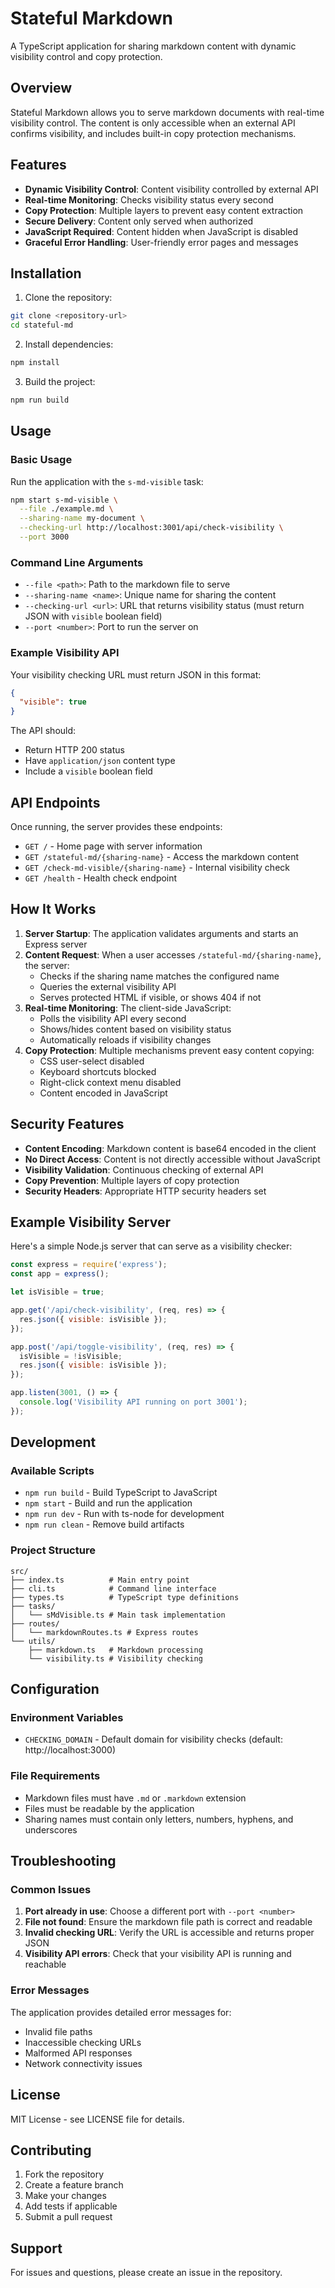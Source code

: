 # Stateful Markdown

A TypeScript application for sharing markdown content with dynamic visibility control and copy protection.

## Overview

Stateful Markdown allows you to serve markdown documents with real-time visibility control. The content is only accessible when an external API confirms visibility, and includes built-in copy protection mechanisms.

## Features

- **Dynamic Visibility Control**: Content visibility controlled by external API
- **Real-time Monitoring**: Checks visibility status every second
- **Copy Protection**: Multiple layers to prevent easy content extraction
- **Secure Delivery**: Content only served when authorized
- **JavaScript Required**: Content hidden when JavaScript is disabled
- **Graceful Error Handling**: User-friendly error pages and messages

## Installation

1. Clone the repository:
```bash
git clone <repository-url>
cd stateful-md
```

2. Install dependencies:
```bash
npm install
```

3. Build the project:
```bash
npm run build
```

## Usage

### Basic Usage

Run the application with the `s-md-visible` task:

```bash
npm start s-md-visible \
  --file ./example.md \
  --sharing-name my-document \
  --checking-url http://localhost:3001/api/check-visibility \
  --port 3000
```

### Command Line Arguments

- `--file <path>`: Path to the markdown file to serve
- `--sharing-name <name>`: Unique name for sharing the content
- `--checking-url <url>`: URL that returns visibility status (must return JSON with `visible` boolean field)
- `--port <number>`: Port to run the server on

### Example Visibility API

Your visibility checking URL must return JSON in this format:

```json
{
  "visible": true
}
```

The API should:
- Return HTTP 200 status
- Have `application/json` content type
- Include a `visible` boolean field

## API Endpoints

Once running, the server provides these endpoints:

- `GET /` - Home page with server information
- `GET /stateful-md/{sharing-name}` - Access the markdown content
- `GET /check-md-visible/{sharing-name}` - Internal visibility check
- `GET /health` - Health check endpoint

## How It Works

1. **Server Startup**: The application validates arguments and starts an Express server
2. **Content Request**: When a user accesses `/stateful-md/{sharing-name}`, the server:
   - Checks if the sharing name matches the configured name
   - Queries the external visibility API
   - Serves protected HTML if visible, or shows 404 if not
3. **Real-time Monitoring**: The client-side JavaScript:
   - Polls the visibility API every second
   - Shows/hides content based on visibility status
   - Automatically reloads if visibility changes
4. **Copy Protection**: Multiple mechanisms prevent easy content copying:
   - CSS user-select disabled
   - Keyboard shortcuts blocked
   - Right-click context menu disabled
   - Content encoded in JavaScript

## Security Features

- **Content Encoding**: Markdown content is base64 encoded in the client
- **No Direct Access**: Content is not directly accessible without JavaScript
- **Visibility Validation**: Continuous checking of external API
- **Copy Prevention**: Multiple layers of copy protection
- **Security Headers**: Appropriate HTTP security headers set

## Example Visibility Server

Here's a simple Node.js server that can serve as a visibility checker:

```javascript
const express = require('express');
const app = express();

let isVisible = true;

app.get('/api/check-visibility', (req, res) => {
  res.json({ visible: isVisible });
});

app.post('/api/toggle-visibility', (req, res) => {
  isVisible = !isVisible;
  res.json({ visible: isVisible });
});

app.listen(3001, () => {
  console.log('Visibility API running on port 3001');
});
```

## Development

### Available Scripts

- `npm run build` - Build TypeScript to JavaScript
- `npm start` - Build and run the application
- `npm run dev` - Run with ts-node for development
- `npm run clean` - Remove build artifacts

### Project Structure

```
src/
├── index.ts          # Main entry point
├── cli.ts            # Command line interface
├── types.ts          # TypeScript type definitions
├── tasks/
│   └── sMdVisible.ts # Main task implementation
├── routes/
│   └── markdownRoutes.ts # Express routes
└── utils/
    ├── markdown.ts   # Markdown processing
    └── visibility.ts # Visibility checking
```

## Configuration

### Environment Variables

- `CHECKING_DOMAIN` - Default domain for visibility checks (default: http://localhost:3000)

### File Requirements

- Markdown files must have `.md` or `.markdown` extension
- Files must be readable by the application
- Sharing names must contain only letters, numbers, hyphens, and underscores

## Troubleshooting

### Common Issues

1. **Port already in use**: Choose a different port with `--port <number>`
2. **File not found**: Ensure the markdown file path is correct and readable
3. **Invalid checking URL**: Verify the URL is accessible and returns proper JSON
4. **Visibility API errors**: Check that your visibility API is running and reachable

### Error Messages

The application provides detailed error messages for:
- Invalid file paths
- Inaccessible checking URLs
- Malformed API responses
- Network connectivity issues

## License

MIT License - see LICENSE file for details.

## Contributing

1. Fork the repository
2. Create a feature branch
3. Make your changes
4. Add tests if applicable
5. Submit a pull request

## Support

For issues and questions, please create an issue in the repository.